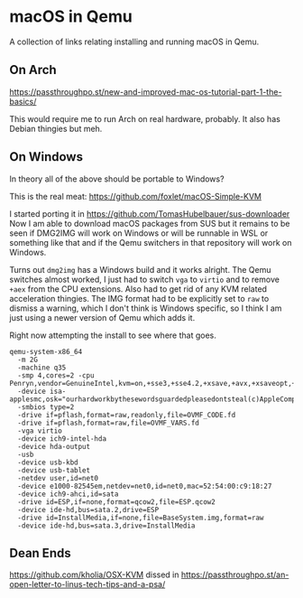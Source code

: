 # macOS in Qemu

A collection of links relating installing and running macOS in Qemu.

## On Arch

https://passthroughpo.st/new-and-improved-mac-os-tutorial-part-1-the-basics/

This would require me to run Arch on real hardware, probably.
It also has Debian thingies but meh.

## On Windows

In theory all of the above should be portable to Windows?

This is the real meat: https://github.com/foxlet/macOS-Simple-KVM

I started porting it in https://github.com/TomasHubelbauer/sus-downloader
Now I am able to download macOS packages from SUS but it remains to be seen if DMG2IMG will work on Windows
or will be runnable in WSL or something like that and if the Qemu switchers in that repository will work on
Windows.

Turns out `dmg2img` has a Windows build and it works alright. The Qemu switches almost worked, I just had to
switch `vga` to `virtio` and to remove `+aex` from the CPU extensions. Also had to get rid of any KVM related
acceleration thingies. The IMG format had to be explicitly set to `raw` to dismiss a warning, which I don't
think is Windows specific, so I think I am just using a newer version of Qemu which adds it.

Right now attempting the install to see where that goes.

```
qemu-system-x86_64
  -m 2G
  -machine q35
  -smp 4,cores=2 -cpu Penryn,vendor=GenuineIntel,kvm=on,+sse3,+sse4.2,+xsave,+avx,+xsaveopt,+xsavec,+xgetbv1,+avx2,+bmi2,+smep,+bmi1,+fma,+movbe,+invtsc
  -device isa-applesmc,osk="ourhardworkbythesewordsguardedpleasedontsteal(c)AppleComputerInc"
  -smbios type=2
  -drive if=pflash,format=raw,readonly,file=OVMF_CODE.fd
  -drive if=pflash,format=raw,file=OVMF_VARS.fd
  -vga virtio
  -device ich9-intel-hda
  -device hda-output
  -usb
  -device usb-kbd
  -device usb-tablet
  -netdev user,id=net0
  -device e1000-82545em,netdev=net0,id=net0,mac=52:54:00:c9:18:27
  -device ich9-ahci,id=sata
  -drive id=ESP,if=none,format=qcow2,file=ESP.qcow2
  -device ide-hd,bus=sata.2,drive=ESP
  -drive id=InstallMedia,if=none,file=BaseSystem.img,format=raw
  -device ide-hd,bus=sata.3,drive=InstallMedia
```

## Dean Ends

https://github.com/kholia/OSX-KVM dissed in https://passthroughpo.st/an-open-letter-to-linus-tech-tips-and-a-psa/
